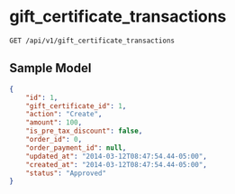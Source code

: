 gift_certificate_transactions
=============================

```shell
GET /api/v1/gift_certificate_transactions
```

Sample Model
------------

```json
{
	"id": 1,
	"gift_certificate_id": 1,
	"action": "Create",
	"amount": 100,
	"is_pre_tax_discount": false,
	"order_id": 0,
	"order_payment_id": null,
	"updated_at": "2014-03-12T08:47:54.44-05:00",
	"created_at": "2014-03-12T08:47:54.44-05:00",
	"status": "Approved"
}
```